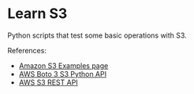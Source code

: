 # Learn S3

Python scripts that test some basic operations with S3.

References:

* [Amazon S3 Examples page](https://boto3.readthedocs.io/en/latest/guide/s3-examples.html)
* [AWS Boto 3 S3 Python API](https://boto3.readthedocs.io/en/latest/reference/services/s3.html)
* [AWS S3 REST API](https://docs.aws.amazon.com/AmazonS3/latest/API/RESTServiceGET.html)

